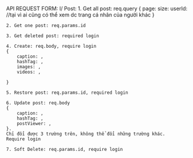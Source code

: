 API REQUEST FORM:
I/ Post: 1. Get all post: req.query
{
page:
size:
userId: //tại vì ai cũng có thể xem dc trang cá nhân của người khác
}

    2. Get one post: req.params.id

    3. Get deleted post: required login

    4. Create: req.body, require login
    {
        caption: ,
        hashTag: ,
        images: ,
        videos: ,
        
    }
    
    5. Restore post: req.params.id, required login

    6. Update post: req.body
    {
        caption: ,
        hashTag: ,
        postViewer: ,
    }.
    Chỉ đổi được 3 trường trên, không thể đổi những trường khác.
    Require login

    7. Soft Delete: req.params.id, require login
